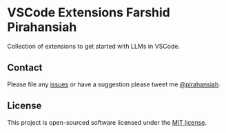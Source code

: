 # VSCode Extensions Farshid Pirahansiah 

Collection of extensions to get started with LLMs in VSCode. 

## Contact

Please file any [issues](https://github.com/pirahansiah/vscode-extensions-farshid/issues) or have a suggestion please tweet me [@pirahansiah](https://x.com/pirahansiah).

## License

This project is open-sourced software licensed under the [MIT license](./LICENSE).


